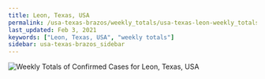 ```yaml
---
title: Leon, Texas, USA
permalink: /usa-texas-brazos/weekly_totals/usa-texas-leon-weekly_totals.html
last_updated: Feb 3, 2021
keywords: ["Leon, Texas, USA", "weekly totals"]
sidebar: usa-texas-brazos_sidebar
---
```


![Weekly Totals of Confirmed Cases for Leon, Texas, USA](/covid_tracker/images/graphs/usa-texas-leon-weekly_totals_graph.png)
